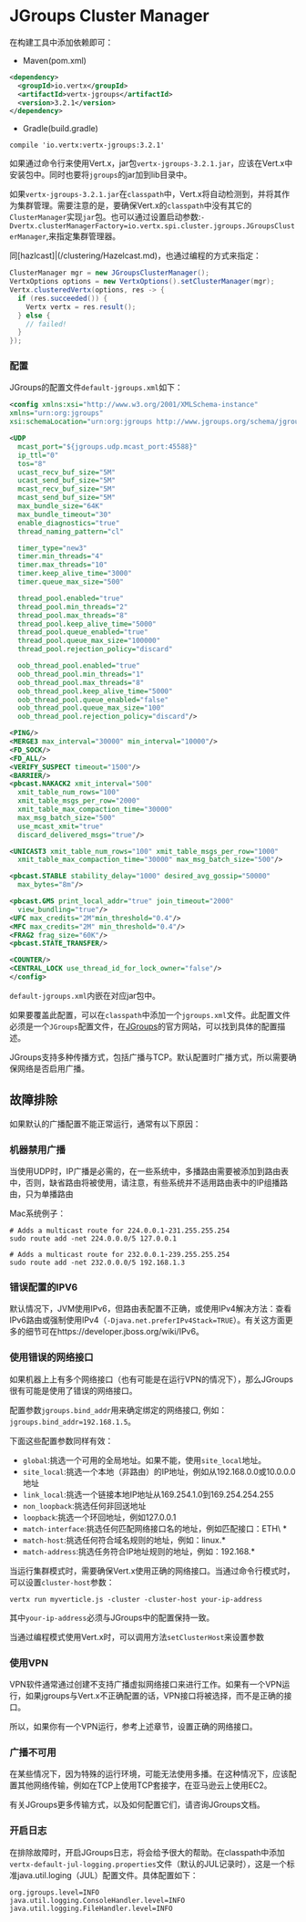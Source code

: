 # JGroups Cluster Manager

在构建工具中添加依赖即可：

- Maven(pom.xml)

```xml
<dependency>
  <groupId>io.vertx</groupId>
  <artifactId>vertx-jgroups</artifactId>
  <version>3.2.1</version>
</dependency>
```

- Gradle(build.gradle)

```
compile 'io.vertx:vertx-jgroups:3.2.1'
```

如果通过命令行来使用Vert.x，jar包`vertx-jgroups-3.2.1.jar`，应该在Vert.x中安装包中。同时也要将`jgroups`的jar加到lib目录中。

如果`vertx-jgroups-3.2.1.jar`在`classpath`中，Vert.x将自动检测到，并将其作为集群管理。需要注意的是，要确保Vert.x的`classpath`中没有其它的`ClusterManager`实现`jar`包。也可以通过设置启动参数:`-Dvertx.clusterManagerFactory=io.vertx.spi.cluster.jgroups.JGroupsClusterManager`,来指定集群管理器。

同[hazlcast]|(/clustering/Hazelcast.md)，也通过编程的方式来指定：

```java
ClusterManager mgr = new JGroupsClusterManager();
VertxOptions options = new VertxOptions().setClusterManager(mgr);
Vertx.clusteredVertx(options, res -> {
  if (res.succeeded()) {
    Vertx vertx = res.result();
  } else {
    // failed!
  }
});
```

### 配置

JGroups的配置文件`default-jgroups.xml`如下：

```xml
<config xmlns:xsi="http://www.w3.org/2001/XMLSchema-instance"
xmlns="urn:org:jgroups"
xsi:schemaLocation="urn:org:jgroups http://www.jgroups.org/schema/jgroups.xsd">

<UDP
  mcast_port="${jgroups.udp.mcast_port:45588}"
  ip_ttl="0"
  tos="8"
  ucast_recv_buf_size="5M"
  ucast_send_buf_size="5M"
  mcast_recv_buf_size="5M"
  mcast_send_buf_size="5M"
  max_bundle_size="64K"
  max_bundle_timeout="30"
  enable_diagnostics="true"
  thread_naming_pattern="cl"

  timer_type="new3"
  timer.min_threads="4"
  timer.max_threads="10"
  timer.keep_alive_time="3000"
  timer.queue_max_size="500"

  thread_pool.enabled="true"
  thread_pool.min_threads="2"
  thread_pool.max_threads="8"
  thread_pool.keep_alive_time="5000"
  thread_pool.queue_enabled="true"
  thread_pool.queue_max_size="100000"
  thread_pool.rejection_policy="discard"

  oob_thread_pool.enabled="true"
  oob_thread_pool.min_threads="1"
  oob_thread_pool.max_threads="8"
  oob_thread_pool.keep_alive_time="5000"
  oob_thread_pool.queue_enabled="false"
  oob_thread_pool.queue_max_size="100"
  oob_thread_pool.rejection_policy="discard"/>

<PING/>
<MERGE3 max_interval="30000" min_interval="10000"/>
<FD_SOCK/>
<FD_ALL/>
<VERIFY_SUSPECT timeout="1500"/>
<BARRIER/>
<pbcast.NAKACK2 xmit_interval="500"
  xmit_table_num_rows="100"
  xmit_table_msgs_per_row="2000"
  xmit_table_max_compaction_time="30000"
  max_msg_batch_size="500"
  use_mcast_xmit="true"
  discard_delivered_msgs="true"/>

<UNICAST3 xmit_table_num_rows="100" xmit_table_msgs_per_row="1000"
  xmit_table_max_compaction_time="30000" max_msg_batch_size="500"/>

<pbcast.STABLE stability_delay="1000" desired_avg_gossip="50000"
  max_bytes="8m"/>

<pbcast.GMS print_local_addr="true" join_timeout="2000"
  view_bundling="true"/>
<UFC max_credits="2M"min_threshold="0.4"/>
<MFC max_credits="2M" min_threshold="0.4"/>
<FRAG2 frag_size="60K"/>
<pbcast.STATE_TRANSFER/>

<COUNTER/>
<CENTRAL_LOCK use_thread_id_for_lock_owner="false"/>
</config>
```

`default-jgroups.xml`内嵌在对应jar包中。

如果要覆盖此配置，可以在`classpath`中添加一个`jgroups.xml`文件。此配置文件必须是一个`JGroups`配置文件，在[JGroups](http://jgroups.org)的官方网站，可以找到具体的配置描述。


JGroups支持多种传播方式，包括广播与TCP。默认配置时广播方式，所以需要确保网络是否启用广播。

## 故障排除

如果默认的广播配置不能正常运行，通常有以下原因：

### 机器禁用广播

当使用UDP时，IP广播是必需的，在一些系统中，多播路由需要被添加到路由表中，否则，缺省路由将被使用，请注意，有些系统并不适用路由表中的IP组播路由，只为单播路由

Mac系统例子：

```
# Adds a multicast route for 224.0.0.1-231.255.255.254
sudo route add -net 224.0.0.0/5 127.0.0.1

# Adds a multicast route for 232.0.0.1-239.255.255.254
sudo route add -net 232.0.0.0/5 192.168.1.3
```

### 错误配置的IPV6

默认情况下，JVM使用IPv6，但路由表配置不正确，或使用IPv4解决方法：查看IPv6路由或强制使用IPv4（`-Djava.net.preferIPv4Stack=TRUE`）。有关这方面更多的细节可在https://developer.jboss.org/wiki/IPv6。

### 使用错误的网络接口

如果机器上上有多个网络接口（也有可能是在运行VPN的情况下），那么JGroups很有可能是使用了错误的网络接口。

配置参数`jgroups.bind_addr`用来确定绑定的网络接口, 例如：`jgroups.bind_addr=192.168.1.5`。

下面这些配置参数同样有效：

- `global`:挑选一个可用的全局地址。如果不能，使用`site_local`地址。
- `site_local`:挑选一个本地（非路由）的IP地址，例如从192.168.0.0或10.0.0.0地址
- `link_local`:挑选一个链接本地IP地址从169.254.1.0到169.254.254.255
- `non_loopback`:挑选任何非回送地址
- `loopback`:挑选一个环回地址，例如127.0.0.1
- `match-interface`:挑选任何匹配网络接口名的地址，例如匹配接口：ETH\ *
- `match-host`:挑选任何符合域名规则的地址，例如：linux.\*
- `match-address`:挑选任务符合IP地址规则的地址，例如：192.168.\*

当运行集群模式时，需要确保Vert.x使用正确的网络接口。当通过命令行模式时，可以设置`cluster-host`参数：

```
vertx run myverticle.js -cluster -cluster-host your-ip-address
```

其中`your-ip-address`必须与JGroups中的配置保持一致。

当通过编程模式使用Vert.x时，可以调用方法`setClusterHost`来设置参数

### 使用VPN

VPN软件通常通过创建不支持广播虚拟网络接口来进行工作。如果有一个VPN运行，如果jgroups与Vert.x不正确配置的话，VPN接口将被选择，而不是正确的接口。

所以，如果你有一个VPN运行，参考上述章节，设置正确的网络接口。


### 广播不可用

在某些情况下，因为特殊的运行环境，可能无法使用多播。在这种情况下，应该配置其他网络传输，例如在TCP上使用TCP套接字，在亚马逊云上使用EC2。

有关JGroups更多传输方式，以及如何配置它们，请咨询JGroups文档。

### 开启日志

在排除故障时，开启JGroups日志，将会给予很大的帮助。在classpath中添加`vertx-default-jul-logging.properties`文件（默认的JUL记录时），这是一个标准java.util.loging（JUL）配置文件。具体配置如下：

```
org.jgroups.level=INFO
java.util.logging.ConsoleHandler.level=INFO
java.util.logging.FileHandler.level=INFO
```
